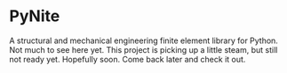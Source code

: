 # PyNite
A structural and mechanical engineering finite element library for Python. Not much to see here yet. This project is picking up a little steam, but still not ready yet. Hopefully soon. Come back later and check it out.
